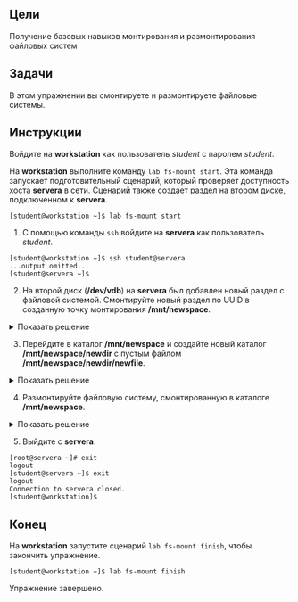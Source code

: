 ## Цели

Получение базовых навыков монтирования и размонтирования файловых систем

## Задачи

В этом упражнении вы смонтируете и размонтируете файловые системы.

## Инструкции

Войдите на **workstation** как пользователь *student* с паролем *student*.

На **workstation** выполните команду `lab fs-mount start`. Эта команда запускает подготовительный сценарий, который проверяет доступность хоста **servera** в сети. Сценарий также создает раздел на втором диске, подключенном к **servera**.

```
[student@workstation ~]$ lab fs-mount start
```

1.	С помощью команды `ssh` войдите на **servera** как пользователь *student*.

  ```
  [student@workstation ~]$ ssh student@servera
  ...output omitted...
  [student@servera ~]$ 
  ```

2.	На второй диск (**/dev/vdb**) на **servera** был добавлен новый раздел с файловой системой. Смонтируйте новый раздел по UUID в созданную точку монтирования **/mnt/newspace**.

  <details>
  <summary>Показать решение</summary>


  2.1.	С помощью команды `sudo -i` переключитесь на пользователя *root*, так как только пользователь *root* может смонтировать устройство вручную.

  ```
  [student@servera ~]$ sudo -i
  [sudo] password for student: student
  [root@servera ~]# 
  ```

  2.2.	Создайте каталог **/mnt/newspace**.

  ```
  [root@servera ~]# mkdir /mnt/newspace
  ```

  2.3.	Выполните команду `lsblk` с опцией `-fp`, чтобы узнать UUID устройства **/dev/vdb1**.

  ```
  [root@servera ~]# lsblk -fp /dev/vdb
  NAME        FSTYPE LABEL UUID                                 MOUNTPOINT
  /dev/vdb                                                      
  └─/dev/vdb1 xfs          a04c511a-b805-4ec2-981f-42d190fc9a65
  ```

  2.4.	Смонтируйте файловую систему по UUID в каталог **/mnt/newspace**. Замените указанный UUID идентификатором диска **/dev/vdb1** из вывода предыдущей команды.

  ```
  [root@servera ~]# mount \
  UUID="a04c511a-b805-4ec2-981f-42d190fc9a65" /mnt/newspace
  ```

  2.5.	Убедитесь, что устройство **/dev/vdb1** смонтировано в каталог **/mnt/newspace**.

  ```
  [root@servera ~]# lsblk -fp /dev/vdb
  NAME        FSTYPE LABEL UUID                                 MOUNTPOINT
  /dev/vdb                                                      
  └─/dev/vdb1 xfs          a04c511a-b805-4ec2-981f-42d190fc9a65 /mnt/newspace
  ```
  </details>

3.	Перейдите в каталог **/mnt/newspace** и создайте новый каталог **/mnt/newspace/newdir** с пустым файлом **/mnt/newspace/newdir/newfile**.

  <details>
  <summary>Показать решение</summary>


  3.1.	Перейдите в каталог /mnt/newspace.

  ```
  [root@servera ~]# cd /mnt/newspace
  ```

  3.2.	Создайте новый каталог /mnt/newspace/newdir.

  ```
  [root@servera newspace]# mkdir newdir
  ```

  3.3.	Создайте новый пустой файл /mnt/newspace/newdir/newfile.

  ```
  [root@servera newspace]# touch newdir/newfile
  ```
  </details>

4.	Размонтируйте файловую систему, смонтированную в каталоге **/mnt/newspace**.

  <details>
  <summary>Показать решение</summary>


  4.1.	Выполните команду `umount`, чтобы размонтировать **/mnt/newspace**, пока текущим каталогом в командной оболочке остается **/mnt/newspace**. Команде `umount` не удастся размонтировать устройство.

  ```
  [root@servera newspace]# umount **/mnt/newspace**
  umount: /mnt/newspace: target is busy.
  ```

  4.2.	Измените текущий каталог в командной оболочке на **/root**.

  ```
  [root@servera newspace]# cd
  [root@servera ~]# 
  ```

  4.3.	Теперь успешно размонтируйте **/mnt/newspace**.

  ```
  [root@servera ~]# umount /mnt/newspace
  ```
  </details>

5.	Выйдите с **servera**.

  ```
  [root@servera ~]# exit
  logout
  [student@servera ~]$ exit
  logout
  Connection to servera closed.
  [student@workstation]$ 
  ```

## Конец

На **workstation** запустите сценарий `lab fs-mount finish`, чтобы закончить упражнение.

```
[student@workstation ~]$ lab fs-mount finish
```

Упражнение завершено.